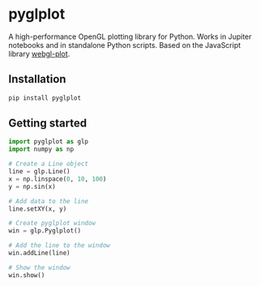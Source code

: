# pyglplot
 
A high-performance OpenGL plotting library for Python. Works in Jupiter notebooks and in standalone Python scripts. Based on the JavaScript library [webgl-plot]().

## Installation

```bash
pip install pyglplot
```

## Getting started

```python
import pyglplot as glp
import numpy as np

# Create a Line object
line = glp.Line()
x = np.linspace(0, 10, 100)
y = np.sin(x)

# Add data to the line
line.setXY(x, y)

# Create pyglplot window
win = glp.Pyglplot()

# Add the line to the window
win.addLine(line)

# Show the window
win.show()
```
